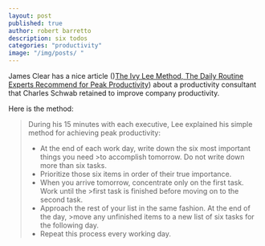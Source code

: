 ```yaml
---
layout: post
published: true
author: robert barretto
description: six todos
categories: "productivity"
image: "/img/posts/ "
---
```

James Clear has a nice article ()[The Ivy Lee Method, The Daily Routine Experts Recommend for Peak Productivity](https://jamesclear.com/ivy-lee)) about a productivity consultant that Charles Schwab retained to improve company productivity.  

Here is the method:

>During his 15 minutes with each executive, Lee explained his simple method for achieving peak productivity:
>
>* At the end of each work day, write down the six most important things you need >to accomplish tomorrow. Do not write down more than six tasks.
>* Prioritize those six items in order of their true importance.
>* When you arrive tomorrow, concentrate only on the first task. Work until the >first task is finished before moving on to the second task.
>* Approach the rest of your list in the same fashion. At the end of the day, >move any unfinished items to a new list of six tasks for the following day.
>* Repeat this process every working day.

